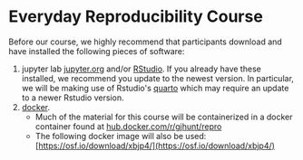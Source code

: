 # Everyday Reproducibility Course

Before our course, we highly recommend that participants download and have installed the following pieces of software: 

1. jupyter lab [jupyter.org](https://jupyter.org) and/or [RStudio](https://posit.co/downloads/). If you already have these installed, we recommend you update to the newest version. In particular, we will be making use of Rstudio's [quarto](https://quarto.org) which may require an update to a newer Rstudio version. 
2. [docker](https://www.docker.com).
    - Much of the material for this course will be containerized in a docker container found at [hub.docker.com/r/gjhunt/repro](https://hub.docker.com/r/gjhunt/repro)
    - The following docker image will also be used: [https://osf.io/download/xbjp4/](https://osf.io/download/xbjp4/)


